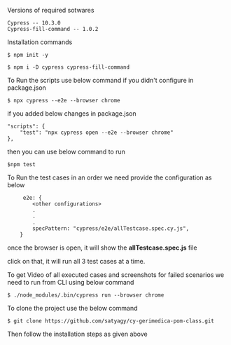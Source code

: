 Versions of required sotwares

    Cypress -- 10.3.0
    Cypress-fill-command -- 1.0.2

Installation commands

    $ npm init -y

    $ npm i -D cypress cypress-fill-command

To Run the scripts use below command if you didn't configure in package.json

    $ npx cypress --e2e --browser chrome

if you added below changes in package.json 

    "scripts": {
        "test": "npx cypress open --e2e --browser chrome"
    },

then you can use below command to run

    $npm test

To Run the test cases in an order we need provide the configuration as below

         e2e: {
            <other configurations>
            .
            .
            .
            specPattern: "cypress/e2e/allTestcase.spec.cy.js",
        }

once the browser is open, it will show the **allTestcase.spec.js** file

click on that, it will run all 3 test cases at a time.


To get Video of all executed cases and screenshots for failed scenarios we need to run from CLI using below command 

    $ ./node_modules/.bin/cypress run --browser chrome


To clone the project use the below command

    $ git clone https://github.com/satyagy/cy-gerimedica-pom-class.git

Then follow the installation steps as given above
